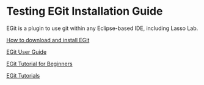 Testing EGit Installation Guide
=======================
EGit is a plugin to use git within any Eclipse-based IDE, including Lasso Lab.

[How to download and install EGit](http://www.eclipse.org/egit/download/)

[EGit User Guide](http://wiki.eclipse.org/EGit/User_Guide)

[EGit Tutorial for Beginners](http://unicase.blogspot.com/2011/01/egit-tutorial-for-beginners.html)

[EGit Tutorials](http://wiki.eclipse.org/EGit/Learning_Material)

